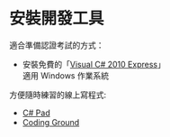 # 安裝開發工具

適合準備認證考試的方式：

* 安裝免費的「[Visual C# 2010 Express](https://www.visualstudio.com/downloads/download-visual-studio-vs#DownloadFamilies_4)」<br/>適用 Windows 作業系統




方便隨時練習的線上寫程式:

* [C# Pad](http://csharppad.com/)
* [Coding Ground](http://www.tutorialspoint.com/compile_csharp_online.php)